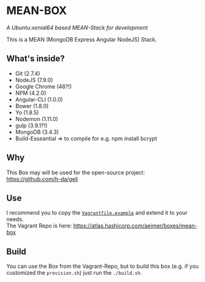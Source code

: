 # MEAN-BOX
_A Ubuntu:xenial64 based MEAN-Stack for development_

This is a MEAN (MongoDB Express Angular NodeJS) Stack.

## What's inside?
- Git (2.7.4)
- NodeJS (7.9.0)
- Google Chrome (48?!)
- NPM (4.2.0)
- Angular-CLI (1.0.0)
- Bower (1.8.0)
- Yo (1.8.5)
- Nodemon (1.11.0)
- gulp (3.9.1?!)
- MongoDB (3.4.3)
- Build-Esseantial => to compile for e.g. npm install bcrypt

## Why
This Box may will be used for the open-source project: https://github.com/h-da/geli

## Use
I recommend you to copy the [`Vagrantfile.example`](Vagrantfile.example) and extend it to your needs.   
The Vagrant Repo is here: https://atlas.hashicorp.com/aeimer/boxes/mean-box

## Build
You can use the Box from the Vagrant-Repo, but to build this box (e.g. if you customized the `provision.sh`) just run the `./build.sh`.
